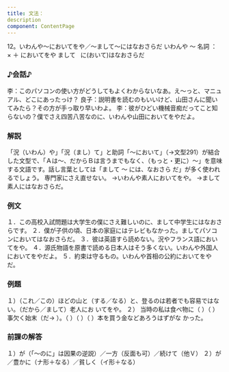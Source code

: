 ```yaml
---
title: 文法：
description
component: ContentPage
---
```



12。いわんや～においてをや／～まして～にはなおさらだ
いわんや ～ 名詞 ： × ＋ においてをや
まして                                   に(おいて)はなおさらだ

### ♪会話♪
李：このパソコンの使い方がどうしてもよくわからないなあ。え～っと、マニュアル、どこにあったっけ？
良子：説明書を読むのもいいけど、山田さんに聞いてみたら？その方が手っ取り早いわよ。
李：彼がひどい機械音痴だってこと知らないの？僕でさえ四苦八苦なのに、いわんや山田においてをやだよ。

### 解説
「況（いわん）や」「況（まし）て」と助詞「～において」（→文型291）が結合した文型で、「Ａは～、だからＢは言うまでもなく、（もっと・更に）～」を意味する文語です。話し言葉としては「まして ～ には、なおさら だ」が多く使われるでしょう。
専門家にさえ直せない。
→いわんや素人においてをや。
→まして素人にはなおさらだ。

### 例文
１．この高校入試問題は大学生の僕にさえ難しいのに、まして中学生にはなおさらです。
２．僕が子供の頃、日本の家庭にはテレビもなかった。ましてパソコンにおいてはなおさらだ。
３．彼は英語すら読めない。況やフランス語においてをや。
４．源氏物語を原書で読める日本人はそう多くない。いわんや外国人においてをやだよ。
５．約束は守るもの。いわんや首相の公約においてをやだ。

### 例題
１）（これ／この）ほどの山と（する／なる）と、登るのは若者でも容易ではない。（だから／まして）老人にお いてをや。
２） 当時の私は食べ物に（ ）（ ）事欠く始末（だ→ ）。（ ）（ ）（ ）本を買う金などあろうはずがな かった。

### 前課の解答
１）が（「～のに」は因果の逆説）／一方（反面も可）／続けて（他Ｖ）
２）が／豊かに（ナ形＋なる）／貧しく（イ形＋なる）
